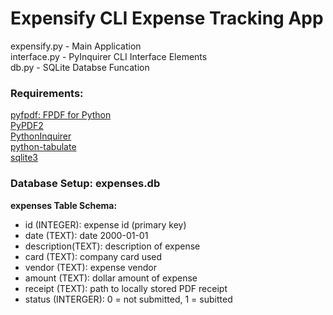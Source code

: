 # Expensify CLI Expense Tracking App 

expensify.py - Main Application  
interface.py - PyInquirer CLI Interface Elements  
db.py - SQLite Databse Funcation

### Requirements:
[pyfpdf: FPDF for Python](https://github.com/reingart/pyfpdf)  
[PyPDF2](https://github.com/mstamy2/PyPDF2)  
[PythonInquirer](https://github.com/CITGuru/PyInquirer)  
[python-tabulate](https://github.com/astanin/python-tabulate)  
[sqlite3](https://docs.python.org/3/library/sqlite3.html)  

### Database Setup: expenses.db
**expenses Table Schema:**  
  - id (INTEGER): expense id (primary key)
  - date (TEXT): date 2000-01-01
  - description(TEXT): description of expense
  - card (TEXT): company card used
  - vendor (TEXT): expense vendor
  - amount (TEXT): dollar amount of expense
  - receipt (TEXT): path to locally stored PDF receipt
  - status (INTERGER): 0 = not submitted, 1 = subitted

